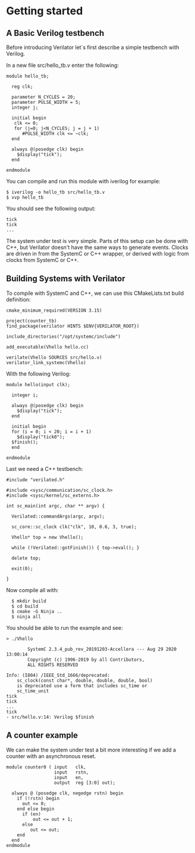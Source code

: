 # Getting started

## A Basic Verilog testbench

Before introducing Verilator let`s first describe a simple testbench with Verilog.

In a new file src/hello_tb.v enter the following:

```
module hello_tb;

  reg clk;

  parameter N_CYCLES = 20;
  parameter PULSE_WIDTH = 5;
  integer j;

  initial begin
   clk <= 0;
   for (j=0; j<N_CYCLES; j = j + 1)
      #PULSE_WIDTH clk <= ~clk;
  end

  always @(posedge clk) begin
    $display("tick");
  end

endmodule
```

You can compile and run this module with iverilog for example:

```
$ iverilog -o hello_tb src/hello_tb.v
$ vvp hello_tb
```

You should see the following output:

```
tick
tick
...
```

The system under test is very simple. Parts of this setup can be done with C++, but Verilator doesn't have the same ways to generate events. Clocks are driven in from the SystemC or C++ wrapper, or derived with logic from clocks from SystemC or C++.


## Building Systems with Verilator


To compile with SystemC and C++, we can use this CMakeLists.txt build definition:

```
cmake_minimum_required(VERSION 3.15)

project(counter_tb)
find_package(verilator HINTS $ENV{VERILATOR_ROOT})

include_directories("/opt/systemc/include")

add_executable(Vhello hello.cc)

verilate(Vhello SOURCES src/hello.v)
verilator_link_systemc(Vhello)
```

With the following Verilog:

```
module hello(input clk);

  integer i;

  always @(posedge clk) begin
    $display("tick");
  end

  initial begin
  for (i = 0; i < 20; i = i + 1)
    $display("tick0");
  $finish();
  end

endmodule
```

Last we need a C++ testbench:

```
#include "verilated.h"

#include <sysc/communication/sc_clock.h>
#include <sysc/kernel/sc_externs.h>

int sc_main(int argc, char ** argv) {

  Verilated::commandArgs(argc, argv);

  sc_core::sc_clock clk("clk", 10, 0.6, 3, true);

  Vhello* top = new Vhello();

  while (!Verilated::gotFinish()) { top->eval(); }

  delete top;

  exit(0);

}
```

Now compile all with:

```
  $ mkdir build
  $ cd build
  $ cmake -G Ninja ..
  $ ninja all
```

You should be able to run the example and see:

```
> ./Vhello

        SystemC 2.3.4_pub_rev_20191203-Accellera --- Aug 29 2020 13:00:14
        Copyright (c) 1996-2019 by all Contributors,
        ALL RIGHTS RESERVED

Info: (I804) /IEEE_Std_1666/deprecated:
    sc_clock(const char*, double, double, double, bool)
    is deprecated use a form that includes sc_time or
    sc_time_unit
tick
tick
...
tick
- src/hello.v:14: Verilog $finish
```

## A counter example

We can make the system under test a bit more interesting if we add a counter with an asynchronous reset.

```
module counter0 ( input   clk,
                  input   rstn,
                  input   en,
                  output  reg [3:0] out);

  always @ (posedge clk, negedge rstn) begin
    if (!rstn) begin
      out <= 0;
    end else begin
      if (en)
          out <= out + 1;
      else
         out <= out;
    end
  end
endmodule
```

